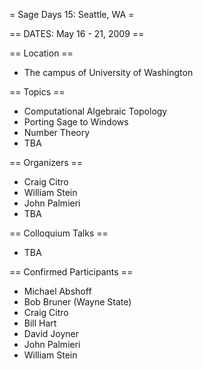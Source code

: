 = Sage Days 15: Seattle, WA =

== DATES: May 16 - 21, 2009 ==

== Location ==
 * The campus of University of Washington

== Topics ==
 * Computational Algebraic Topology
 * Porting Sage to Windows
 * Number Theory
 * TBA

== Organizers ==
 * Craig Citro
 * William Stein
 * John Palmieri
 * TBA

== Colloquium Talks ==
 * TBA

== Confirmed Participants ==

 * Michael Abshoff
 * Bob Bruner (Wayne State)
 * Craig Citro
 * Bill Hart
 * David Joyner
 * John Palmieri
 * William Stein
 
